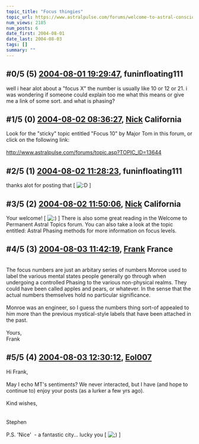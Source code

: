```yaml
---
topic_title: "Focus thingies"
topic_url: https://www.astralpulse.com/forums/welcome-to-astral-consciousness!/focus-thingies
num_views: 2185
num_posts: 6
date_first: 2004-08-01
date_last: 2004-08-03
tags: []
summary: ""
---
```


## \#0/5 (5) [2004-08-01 19:29:47](https://www.astralpulse.com/forums/index.php?msg=128558), funinfloating111  ##
<section>
well i hear alot about a "focus X" the number is usually like 10 or 12 or 21. i was wondering if someone could explain too me what this means or give me a link of some sort. and what is phasing?
</section>

## \#1/5 (0) [2004-08-02 08:36:27](https://www.astralpulse.com/forums/index.php?msg=107540), [Nick](https://www.astralpulse.com/forums/profile/?u=2080) California ##
<section>
Look for the "sticky" topic entitled "Focus 10" by Major Tom in this forum, or click on the following link:
<br>
<br>
<a class="bbc_link" href="http://www.astralpulse.com/forums/topic.asp?TOPIC_ID=13644" rel="noopener" target="_blank">
 http://www.astralpulse.com/forums/topic.asp?TOPIC_ID=13644
</a>
</section>

## \#2/5 (1) [2004-08-02 11:28:23](https://www.astralpulse.com/forums/index.php?msg=107568), funinfloating111  ##
<section>
thanks alot for posting that [
<img alt=":D" class="smiley" src="https://www.astralpulse.com/forums/Smileys/fugue/cheesy.png" title="Cheesy"/>
]
</section>

## \#3/5 (2) [2004-08-02 11:50:06](https://www.astralpulse.com/forums/index.php?msg=107573), [Nick](https://www.astralpulse.com/forums/profile/?u=2080) California ##
<section>
Your welcome! [
<img alt=":)" class="smiley" src="https://www.astralpulse.com/forums/Smileys/fugue/smiley.png" title="Smiley"/>
] There is also some great reading in the Welcome to Permanent Astral Topics forum. You can also take a look at the topic entitled: Astral Phasing methods for more information on focus levels.
</section>

## \#4/5 (3) [2004-08-03 11:42:19](https://www.astralpulse.com/forums/index.php?msg=107699), [Frank](https://www.astralpulse.com/forums/profile/?u=359) France ##
<section>
<br>
The focus numbers are just an arbitary series of numbers Monroe used to label the various mental states people generally go through when undergoing a controlled Phasing to the various non-physical realms. They could have been called apples and pears, or whatever. In the sense that the actual numbers themselves hold no particular significance.
<br>
<br>
Monroe was an engineer, so I guess the numbers thing sort-of appealed to him more than the previous mystical-style labels that have been attached in the past.
<br>
<br>
Yours,
<br>
Frank
<br>
</section>

## \#5/5 (4) [2004-08-03 12:30:12](https://www.astralpulse.com/forums/index.php?msg=107709), [Eol007](https://www.astralpulse.com/forums/profile/?u=1893)  ##
<section>
Hi Frank,
<br>
<br>
May I echo MT's sentiments? We never interacted, but I have (and hope to continue to) enjoy your posts (as a lurker a few yrs ago).
<br>
<br>
Kind wishes,
<br>
<br>
<br>
Stephen
<br>
<br>
P.S. 'Nice'  - a fantastic city... lucky you [
<img alt=";)" class="smiley" src="https://www.astralpulse.com/forums/Smileys/fugue/wink.png" title="Wink"/>
]
</section>